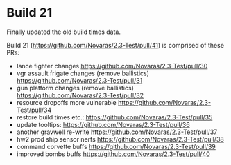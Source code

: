 # Build 21

Finally updated the old build times data.

Build 21 (https://github.com/Novaras/2.3-Test/pull/41) is comprised of these PRs:

- lance fighter changes https://github.com/Novaras/2.3-Test/pull/30
- vgr assault frigate changes (remove ballistics) https://github.com/Novaras/2.3-Test/pull/31
- gun platform changes (remove ballistics) https://github.com/Novaras/2.3-Test/pull/32
- resource dropoffs more vulnerable https://github.com/Novaras/2.3-Test/pull/34
- restore build times etc.: https://github.com/Novaras/2.3-Test/pull/35
- update tooltips: https://github.com/Novaras/2.3-Test/pull/36
- another gravwell re-write https://github.com/Novaras/2.3-Test/pull/37
- hw2 prod ship sensor nerfs https://github.com/Novaras/2.3-Test/pull/38
- command corvette buffs https://github.com/Novaras/2.3-Test/pull/39
- improved bombs buffs https://github.com/Novaras/2.3-Test/pull/40